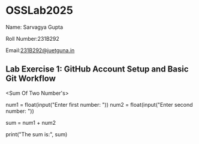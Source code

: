 # OSSLab2025
Name: Sarvagya Gupta

Roll Number:231B292

Email:231B292@juetguna.in

## Lab Exercise 1: GitHub Account Setup and Basic Git Workflow

<Sum Of Two Number's>

num1 = float(input("Enter first number: "))
num2 = float(input("Enter second number: "))

sum = num1 + num2

print("The sum is:", sum)
